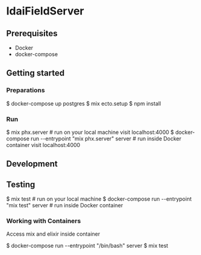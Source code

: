 # IdaiFieldServer

## Prerequisites

* Docker
* docker-compose

## Getting started

### Preparations

  $ docker-compose up postgres
  $ mix ecto.setup
  $ npm install
 
### Run

  $ mix phx.server                                          # run on your local machine
  visit localhost:4000
  $ docker-compose run --entrypoint "mix phx.server" server # run inside Docker container
  visit localhost:4000

## Development

## Testing

  $ mix test                                                # run on your local machine
  $ docker-compose run --entrypoint "mix test" server       # run inside Docker container

### Working with Containers

Access mix and elixir inside container

  $ docker-compose run --entrypoint "/bin/bash" server 
  $ mix test
